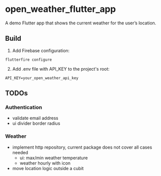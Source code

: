 # open_weather_flutter_app

A demo Flutter app that shows the current weather for the user’s location.

## Build

1. Add Firebase configuration:
```shell
flutterfire configure
```
2. Add .env file with API_KEY to the project's root:

```text
API_KEY=your_open_weather_api_key
```

## TODOs

### Authentication
- validate email address
- ui divider border radius

### Weather
- implement http repository, current package does not cover all cases needed
   - ui: max/min weather temperature
   - weather hourly with icon 
- move location logic outside a cubit